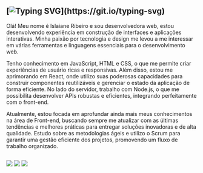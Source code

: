 [![Typing SVG](https://readme-typing-svg.demolab.com?font=Fira+Code&weight=600&size=20&pause=1000&color=6757a3&random=false&width=500&height=40&lines=Olá,+me+chamo+Islaiane+Ribeiro.)](https://git.io/typing-svg)
---

Olá! Meu nome é Islaiane Ribeiro e sou desenvolvedora web, estou desenvolvendo experiência em construção de interfaces e aplicações interativas. Minha paixão por tecnologia e design me levou a me interessar em várias ferramentas e linguagens essenciais para o desenvolvimento web.

Tenho conhecimento em JavaScript, HTML e CSS, o que me permite criar experiências de usuário ricas e responsivas. Além disso, estou me aprimorando em React, onde utilizo suas poderosas capacidades para construir componentes reutilizáveis e gerenciar o estado da aplicação de forma eficiente. No lado do servidor, trabalho com Node.js, o que me possibilita desenvolver APIs robustas e eficientes, integrando perfeitamente com o front-end.

Atualmente, estou focada em aprofundar ainda mais meus conhecimentos na área de Front-end, buscando sempre me atualizar com as últimas tendências e melhores práticas para entregar soluções inovadoras e de alta qualidade. Estudo sobre as metodologias ágeis e utilizo o Scrum para garantir uma gestão eficiente dos projetos, promovendo um fluxo de trabalho organizado.
<!--

- 🔭 I’m currently working on ...
- 🌱 I’m currently learning ...
- 👯 I’m looking to collaborate on ...
- 🤔 I’m looking for help with ...
- 💬 Ask me about ...
- 📫 How to reach me: ...
- 😄 Pronouns: ...
- ⚡ Fun fact: ...
-->

##
<div> 
  <a href="https://www.instagram.com/_islaianeribeiro?igsh=MWUzaGVwazJvcW44bw==" target="_blank"><img src="https://img.shields.io/badge/-Instagram-%23E4405F?style=for-the-badge&logo=instagram&logoColor=white" target="_blank"></a>
  <a href = "mailto:islaiane.lribeiro@gmail.com"><img src="https://img.shields.io/badge/-Gmail-%23333?style=for-the-badge&logo=gmail&logoColor=white" target="_blank"></a>
  <a href="https://www.linkedin.com/in/islaianeribeiro" target="_blank"><img src="https://img.shields.io/badge/-LinkedIn-%230077B5?style=for-the-badge&logo=linkedin&logoColor=white" target="_blank"></a> 
</div>


